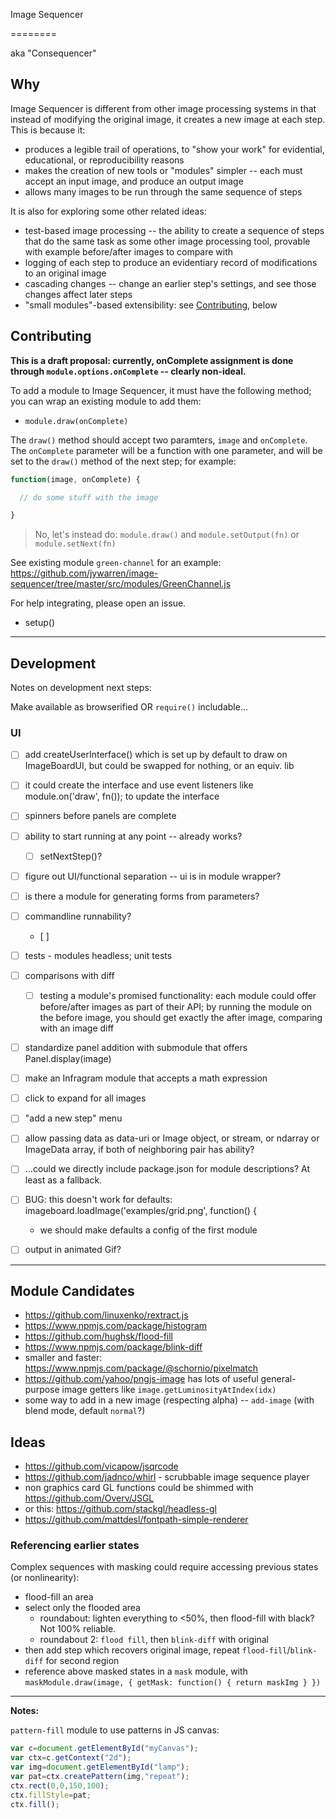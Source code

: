 Image Sequencer

========

aka "Consequencer"

## Why

Image Sequencer is different from other image processing systems in that instead of modifying the original image, it creates a new image at each step. This is because it: 

* produces a legible trail of operations, to "show your work" for evidential, educational, or reproducibility reasons
* makes the creation of new tools or "modules" simpler -- each must accept an input image, and produce an output image
* allows many images to be run through the same sequence of steps

It is also for exploring some other related ideas:

* test-based image processing -- the ability to create a sequence of steps that do the same task as some other image processing tool, provable with example before/after images to compare with
* logging of each step to produce an evidentiary record of modifications to an original image
* cascading changes -- change an earlier step's settings, and see those changes affect later steps
* "small modules"-based extensibility: see [Contributing](#contributing), below


## Contributing

**This is a draft proposal: currently, onComplete assignment is done through `module.options.onComplete` -- clearly non-ideal.**

To add a module to Image Sequencer, it must have the following method; you can wrap an existing module to add them:

* `module.draw(onComplete)`

The `draw()` method should accept two paramters, `image` and `onComplete`. The `onComplete` parameter will be a function with one parameter, and will be set to the `draw()` method of the next step; for example:

```js
function(image, onComplete) {

  // do some stuff with the image

}
```




> No, let's instead do: `module.draw()` and `module.setOutput(fn)` or `module.setNext(fn)`


See existing module `green-channel` for an example: https://github.com/jywarren/image-sequencer/tree/master/src/modules/GreenChannel.js

For help integrating, please open an issue.

* setup()

****

## Development

Notes on development next steps:


Make available as browserified OR `require()` includable...


### UI

* [ ] add createUserInterface() which is set up by default to draw on ImageBoardUI, but could be swapped for nothing, or an equiv. lib
* [ ] it could create the interface and use event listeners like module.on('draw', fn()); to update the interface

* [ ] spinners before panels are complete
* [ ] ability to start running at any point -- already works?
  * [ ] setNextStep()?

* [ ] figure out UI/functional separation -- ui is in module wrapper?
* [ ] is there a module for generating forms from parameters?
* [ ] commandline runnability?
  * [ ] 
* [ ] tests - modules headless; unit tests
* [ ] comparisons with diff
  * [ ] testing a module's promised functionality: each module could offer before/after images as part of their API; by running the module on the before image, you should get exactly the after image, comparing with an image diff
* [ ] standardize panel addition with submodule that offers Panel.display(image)
* [ ] make an Infragram module that accepts a math expression
* [ ] click to expand for all images
* [ ] "add a new step" menu

* [ ] allow passing data as data-uri or Image object, or stream, or ndarray or ImageData array, if both of neighboring pair has ability?
* [ ] ...could we directly include package.json for module descriptions? At least as a fallback.

* [ ] BUG: this doesn't work for defaults:  imageboard.loadImage('examples/grid.png', function() {
  * we should make defaults a config of the first module

* [ ] output in animated Gif? 

****

## Module Candidates

* https://github.com/linuxenko/rextract.js
* https://www.npmjs.com/package/histogram
* https://github.com/hughsk/flood-fill
* https://www.npmjs.com/package/blink-diff
* smaller and faster: https://www.npmjs.com/package/@schornio/pixelmatch
* https://github.com/yahoo/pngjs-image has lots of useful general-purpose image getters like `image.getLuminosityAtIndex(idx)`
* some way to add in a new image (respecting alpha) -- `add-image` (with blend mode, default `normal`?)

## Ideas

* https://github.com/vicapow/jsqrcode
* https://github.com/jadnco/whirl - scrubbable image sequence player
* non graphics card GL functions could be shimmed with https://github.com/Overv/JSGL
* or this: https://github.com/stackgl/headless-gl
* https://github.com/mattdesl/fontpath-simple-renderer

### Referencing earlier states

Complex sequences with masking could require accessing previous states (or nonlinearity):

* flood-fill an area
* select only the flooded area
  * roundabout: lighten everything to <50%, then flood-fill with black? Not 100% reliable.
  * roundabout 2: `flood fill`, then `blink-diff` with original
* then add step which recovers original image, repeat `flood-fill`/`blink-diff` for second region
* reference above masked states in a `mask` module, with `maskModule.draw(image, { getMask: function() { return maskImg } })`

****

**Notes:**

`pattern-fill` module to use patterns in JS canvas:

```js
var c=document.getElementById("myCanvas");
var ctx=c.getContext("2d");
var img=document.getElementById("lamp");
var pat=ctx.createPattern(img,"repeat");
ctx.rect(0,0,150,100);
ctx.fillStyle=pat;
ctx.fill();
```

